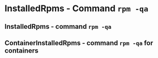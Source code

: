 InstalledRpms - Command ``rpm -qa``
===================================


InstalledRpms - command ``rpm -qa``
-----------------------------------
ContainerInstalledRpms - command ``rpm -qa`` for containers
-----------------------------------------------------------
